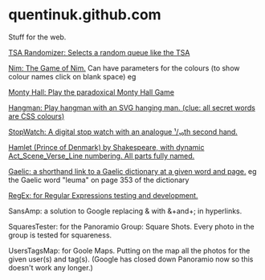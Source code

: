 # quentinuk.github.com
Stuff for the web.

[TSA Randomizer: Selects a random queue like the TSA](https://quentinuk.github.io/tsarandomizer.html)

[Nim: The Game of Nim.](https://quentinuk.github.io/nim.html?chartreuse=4&green=7&aqua=4)
Can have parameters for the colours (to show colour names click on blank space) eg

[Monty Hall: Play the paradoxical Monty Hall Game](https://quentinuk.github.io/montyHall.html)

[Hangman: Play hangman with an SVG hanging man. (clue: all secret words are CSS colours)](https://quentinuk.github.io/hangMan.html)

[StopWatch: A digital stop watch with an analogue ¹/₁₀th second hand.](https://quentinuk.github.io/stopWatch.html)

[Hamlet (Prince of Denmark) by Shakespeare, with dynamic Act_Scene_Verse_Line numbering. All parts fully named.](https://quentinuk.github.io/hamlet.html)

[Gaelic: a shorthand link to a Gaelic dictionary at a given word and page.](https://quentinuk.github.io/gaelic?leuma,353)
eg the Gaelic word "leuma" on page 353 of the dictionary

[RegEx: for Regular Expressions testing and development.](https://quentinuk.github.io/regex.html?testText=Hello%20GitHub&regExText=/\b[^\s]%2B\s*$/&replacementText=World)

SansAmp: a solution to Google replacing & with &+and+; in hyperlinks.

SquaresTester: for the Panoramio Group: Square Shots. Every photo in the group is tested for squareness.

UsersTagsMap: for Goole Maps. Putting on the map all the photos for the given user(s) and tag(s).
(Google has closed down Panoramio now so this doesn't work any longer.)
